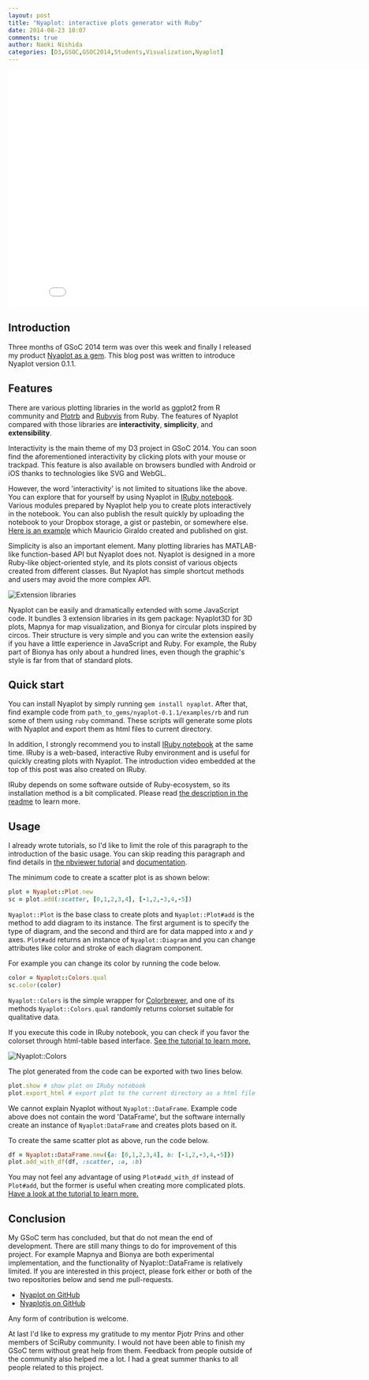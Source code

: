```yaml
---
layout: post
title: "Nyaplot: interactive plots generator with Ruby"
date: 2014-08-23 10:07
comments: true
author: Naoki Nishida
categories: [D3,GSOC,GSOC2014,Students,Visualization,Nyaplot]
---
```


<iframe width="853" height="480" src="//www.youtube.com/embed/ZxjqsIluM88" frameborder="0" allowfullscreen></iframe>

## Introduction

Three months of GSoC 2014 term was over this week and finally I
released my product [Nyaplot as a gem](http://rubygems.org/gems/nyaplot). 
This blog post was written to introduce Nyaplot version 0.1.1.

## Features

There are various plotting libraries in the world as ggplot2 from R
community and [Plotrb](https://github.com/zuhao/plotrb) and
[Rubyvis](https://github.com/clbustos/rubyvis) from Ruby.  The
features of Nyaplot compared with those libraries are
**interactivity**, **simplicity**, and **extensibility**.

Interactivity is the main theme of my D3 project in GSoC 2014. You can
soon find the aforementioned interactivity by clicking plots with your
mouse or trackpad. This feature is also available on browsers bundled
with Android or iOS thanks to technologies like SVG and WebGL.

However, the word 'interactivity' is not limited to situations like
the above. You can explore that for yourself by using Nyaplot in [IRuby notebook](https://github.com/minad/iruby). Various 
modules prepared
by Nyaplot help you to create plots interactively in the notebook.
You can also publish the result quickly by uploading the notebook to
your Dropbox storage, a gist or pastebin, or somewhere else. [Here is an example](http://nbviewer.ipython.org/gist/mgiraldo/a68b53175ce5892531bc)
which Mauricio Giraldo created and published on gist.

Simplicity is also an important element.  Many plotting libraries has
MATLAB-like function-based API but Nyaplot does not.  Nyaplot is
designed in a more Ruby-like object-oriented style, and its plots
consist of various objects created from different classes. But Nyaplot
has simple shortcut methods and users may avoid the more complex API.

![Extension libraries](https://dl.dropboxusercontent.com/u/47978121/gsoc/extensions_for_blog_post.png)

Nyaplot can be easily and dramatically extended with some JavaScript
code. It bundles 3 extension libraries in its gem package: Nyaplot3D
for 3D plots, Mapnya for map visualization, and Bionya for circular
plots inspired by circos. Their structure is very simple and you can
write the extension easily if you have a little experience in
JavaScript and Ruby. For example, the Ruby part of Bionya has only
about a hundred lines, even though the graphic's style is far from
that of standard plots.

## Quick start

You can install Nyaplot by simply running `gem install nyaplot`.
After that, find example code from
`path_to_gems/nyaplot-0.1.1/examples/rb` and run some of them using
`ruby` command.  These scripts will generate some plots with Nyaplot
and export them as html files to current directory.

In addition, I strongly recommend you to install [IRuby notebook](https://github.com/minad/iruby) at 
the same time. IRuby is a
web-based, interactive Ruby environment and is useful for quickly
creating plots with Nyaplot. The introduction video embedded at the
top of this post was also created on IRuby.

IRuby depends on some software outside of Ruby-ecosystem, so its
installation method is a bit complicated. Please read [the description in the readme](https://github.com/domitry/nyaplot#install-iruby-notebook)
to learn more.

## Usage

I already wrote tutorials, so I'd like to limit the role of this
paragraph to the introduction of the basic usage. You can skip
reading this paragraph and find details in [the nbviewer tutorial](http://nbviewer.ipython.org/github/domitry/nyaplot/blob/master/examples/notebook/Index.ipynb)
and [documentation](http://rubydoc.info/gems/nyaplot/0.1.1/frames).

The minimum code to create a scatter plot is as shown below:

```ruby
plot = Nyaplot::Plot.new
sc = plot.add(:scatter, [0,1,2,3,4], [-1,2,-3,4,-5])
```

`Nyaplot::Plot` is the base class to create plots and
`Nyaplot::Plot#add` is the method to add diagram to its instance.  The
first argument is to specify the type of diagram, and the second and
third are for data mapped into _x_ and _y_ axes.  `Plot#add` returns an
instance of `Nyaplot::Diagram` and you can change attributes like
color and stroke of each diagram component.

For example you can change its color by running the code below.
```ruby
color = Nyaplot::Colors.qual
sc.color(color)
```

`Nyaplot::Colors` is the simple wrapper for
[Colorbrewer](http://colorbrewer2.org), and one of its methods
`Nyaplot::Colors.qual` randomly returns colorset suitable for
qualitative data.

If you execute this code in IRuby notebook, you can check if you favor
the colorset through html-table based interface. [See the tutorial to learn more.](http://nbviewer.ipython.org/github/domitry/nyaplot/blob/master/examples/notebook/Colors.ipynb)

![Nyaplot::Colors](https://dl.dropboxusercontent.com/u/47978121/gsoc/colors.png)

The plot generated from the code can be exported with two lines below.

```ruby
plot.show # show plot on IRuby notebook
plot.export_html # export plot to the current directory as a html file
```

We cannot explain Nyaplot without `Nyaplot::DataFrame`. Example code
above does not contain the word 'DataFrame', but the software
internally create an instance of `Nyaplot:DataFrame` and creates plots
based on it.

To create the same scatter plot as above, run the code below.

```ruby
df = Nyaplot::DataFrame.new({a: [0,1,2,3,4], b: [-1,2,-3,4,-5]})
plot.add_with_df(df, :scatter, :a, :b)
```

You may not feel any advantage of using `Plot#add_with_df` instead of `Plot#add`, but the former is useful when creating more complicated plots. [Have a look at the tutorial to learn more.](http://nbviewer.ipython.org/github/domitry/Nyaplot/blob/master/examples/notebook/Interaction_with_DataFrame.ipynb)

## Conclusion

My GSoC term has concluded, but that do not mean the end of
development.  There are still many things to do for improvement of
this project.  For example Mapnya and Bionya are both experimental
implementation, and the functionality of Nyaplot::DataFrame is
relatively limited.  If you are interested in this project, please
fork either or both of the two repositories below and send me
pull-requests.

* [Nyaplot on GitHub](https://github.com/domitry/nyaplot)
* [Nyaplotjs on GitHub](https://github.com/domitry/Nyaplotjs)

Any form of contribution is welcome.

At last I'd like to express my gratitude to my mentor Pjotr Prins and
other members of SciRuby community.  I would not have been able to
finish my GSoC term without great help from them.  Feedback from
people outside of the community also helped me a lot.  I had a great
summer thanks to all people related to this project.
